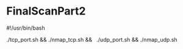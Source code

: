 # **FinalScanPart2**

#!/usr/bin/bash  
  
./tcp_port.sh && ./nmap_tcp.sh &&   ./udp_port.sh && ./nmap_udp.sh